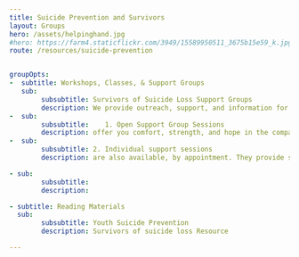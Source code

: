 ```yaml
---
title: Suicide Prevention and Survivors
layout: Groups
hero: /assets/helpinghand.jpg
#hero: https://farm4.staticflickr.com/3949/15589950511_3675b15e59_k.jpg
route: /resources/suicide-prevention


groupOpts:
-  subtitle: Workshops, Classes, & Support Groups
   sub:
        subsubtitle: Survivors of Suicide Loss Support Groups
        description: We provide outreach, support, and information for those who have lost a loved one to suicide in your choice of two ways
-  sub:
        subsubtitle:    1. Open Support Group Sessions
        description: offer you comfort, strength, and hope in the company of fellow survivors and trained peer facilitators. Open group usually meets 7p.m.-9p.m. on the first and third Mondays of the month. 
-  sub:
        subsubtitle: 2. Individual support sessions
        description: are also available, by appointment. They provide space for a person or a family to share their loss, learn about surviving the suicide loss of a loved one, and discover more about local and national resources. To register, schedule an appointment, or learn more, call 1.248.456.8150

- sub: 
        subsubtitle: 
        description: 

- subtitle: Reading Materials
  sub:
        subsubtitle: Youth Suicide Prevention
        description: Survivors of suicide loss Resource

---
```

